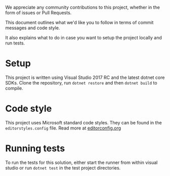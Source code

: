 We appreciate any community contributions to this project, whether in the form of issues or Pull Requests.

This document outlines what we'd like you to follow in terms of commit messages and code style.

It also explains what to do in case you want to setup the project locally and run tests.

# Setup

This project is written using Visual Studio 2017 RC and the latest dotnet core SDKs. Clone the repository, run `dotnet restore` 
and then `dotnet build` to compile.

# Code style

This project uses Microsoft standard code styles. They can be found in the `editorstyles.config` file. Read more at [editorconfig.org](http://EditorConfig.org)

# Running tests

To run the tests for this solution, either start the runner from within visual studio or run `dotnet test` in the test project directories.
